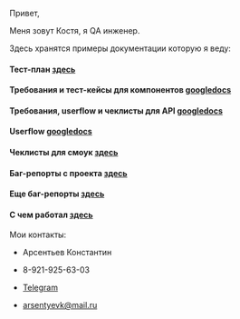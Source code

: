 Привет, 

Меня зовут Костя, я QA инженер.

Здесь хранятся примеры документации которую я веду:

#### Тест-план [здесь](./markdown/NN/test_plan/)

#### Требования и тест-кейсы для компонентов [googledocs](https://drive.google.com/drive/folders/1IR_vZuXdWT6zTyYilpb1DM8RaXYNCgMY)

#### Требования, userflow и чеклисты для API [googledocs](https://drive.google.com/drive/folders/1AMezHM4A--cfdgHr2rV-0caa_k55l7AM?usp=share_link)

#### Userflow [googledocs](https://drive.google.com/drive/folders/1kKdoxngVPlHKaIkpTPPu6crv9FJrNGsz)
 
#### Чеклисты для смоук [здесь](./markdown/NN/smoke_test_check_list/smoke_17_02_2023)

#### Баг-репорты с проекта [здесь](./bug_reports)

#### Еще баг-репорты [здесь](https://cbone.youtrack.cloud/issues)

#### С чем работал [здесь](./markdown)

Мои контакты:
- Арсентьев Константин

- 8-921-925-63-03

- [Telegram](https://t.me/notfunnyname)

- arsentyevk@mail.ru
